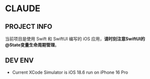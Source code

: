 # CLAUDE

## PROJECT INFO
当前项目是使用 Swift 和 SwiftUI 编写的 iOS 应用，**请时刻注意SwiftUI的@State变量生命周期管理**。

## DEV ENV

- Current XCode Simulator is iOS 18.6 run on iPhone 16 Pro